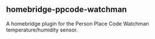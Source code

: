 ## homebridge-ppcode-watchman

A homebridge plugin for the Person Place Code Watchman temperature/humidity sensor.
